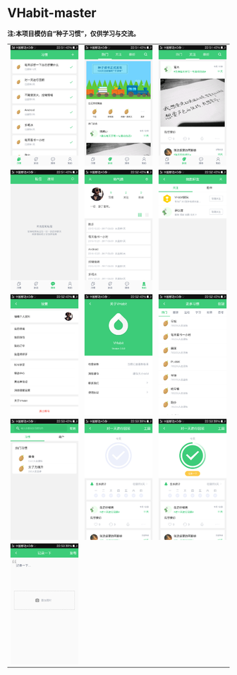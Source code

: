 # VHabit-master

**注:本项目模仿自“种子习惯”，仅供学习与交流。**


<table>
  <tr>
    <td><img src="https://github.com/AmazingChen/VHabit/blob/master/images/Screenshot_2017-03-12-22-51-16-188.png" width="250" /></td>
    <td><img src="https://github.com/AmazingChen/VHabit/blob/master/images/Screenshot_2017-03-12-22-51-29-173.png" width="250" /></td>
    <td><img src="https://github.com/AmazingChen/VHabit/blob/master/images/Screenshot_2017-03-12-22-51-36-179.png" width="250" /></td>
  </tr>
  <tr>
    <td><img src="https://github.com/AmazingChen/VHabit/blob/master/images/Screenshot_2017-03-12-22-51-48-394.png" width="250" /></td>
    <td><img src="https://github.com/AmazingChen/VHabit/blob/master/images/Screenshot_2017-03-12-22-52-02-495.png" width="250" /></td>
    <td><img src="https://github.com/AmazingChen/VHabit/blob/master/images/Screenshot_2017-03-12-22-52-32-611.png" width="250" /></td>
  </tr>
  <tr>
    <td><img src="https://github.com/AmazingChen/VHabit/blob/master/images/Screenshot_2017-03-12-22-52-41-330.png" width="250" /></td>
    <td><img src="https://github.com/AmazingChen/VHabit/blob/master/images/Screenshot_2017-03-12-22-52-50-480.png" width="250" /></td>
    <td><img src="https://github.com/AmazingChen/VHabit/blob/master/images/Screenshot_2017-03-12-22-52-58-521.png" width="250" /></td>
  </tr>
  <tr>
    <td><img src="https://github.com/AmazingChen/VHabit/blob/master/images/Screenshot_2017-03-12-22-53-07-605.png" width="250" /></td>
    <td><img src="https://github.com/AmazingChen/VHabit/blob/master/images/Screenshot_2017-03-12-22-53-40-855.png" width="250" /></td>
    <td><img src="https://github.com/AmazingChen/VHabit/blob/master/images/Screenshot_2017-03-12-22-53-53-265.png" width="250" /></td>
  </tr>
  <tr>
    <td><img src="https://github.com/AmazingChen/VHabit/blob/master/images/Screenshot_2017-03-12-22-53-49-170.png" width="250" /></td>
  </tr>
</table>


